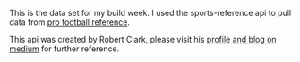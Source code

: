 This is the data set for my build week. I used the sports-reference api to pull data from [pro football reference](https://www.pro-football-reference.com). 

This api was created by Robert Clark, please visit his [profile and blog on medium](https://medium.com/clarktech-sports/python-sports-analytics-made-simple-part-2-40e591a7f3db
) for further reference.
